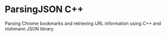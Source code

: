 # ParsingJSON C++
Parsing Chrome bookmarks and retrieving URL information using C++ and nlohmann JSON library
